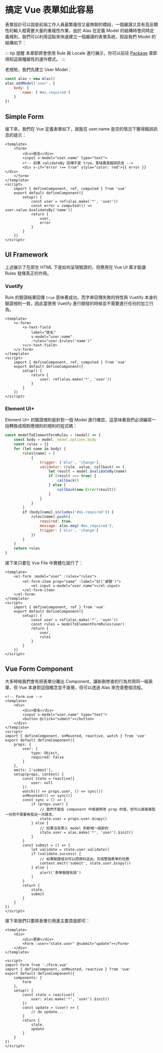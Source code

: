 # 搞定 Vue 表單如此容易

表單設計可以說是前端工作人員最繁複但又最無聊的橋段，一個嚴謹又具有高反饋性的輸入框需要大量的重複性作業，由於 Alas 在定義 Model 的結構時會同時定義規則，我們可以利用這點來快速建立一個嚴謹的表單系統，假設我們 Model 的結構如下：

::: tip 提醒
本章節將會使用 Rule 與 Locale 進行展示，你可以前往 [Package](../structure/package.md) 章節得知這兩種屬性的運作模式。
:::

老規矩，我們先建立 User Model：

```js
const alas = new Alas()
alas.addModel('user', {
    body: {
        name: ['#ms.required']
    }
})
```

## Simple Form

接下來，我們在 Vue 定義表單如下，就能在 user.name 是空的情況下獲得錯誤訊息的提示：

```vue
<template>
    <form>
        <div>姓名</div>
        <input v-model="user.name" type="text">
        <!-- 如果 validateBy 回傳不是 true，意味著是錯誤訊息 -->
        <div v-if="error !== true" style="color: red">{{ error }}</div>
    </form>
</template>
<script>
    import { defineComponent, ref, computed } from 'vue'
    export default defineComponent({
        setup() {
            const user = ref(alas.make('*', 'user'))
            const error = computed(() => user.value.$validateBy('name'))
            return {
                user,
                error
            }
        }
    })
</script>
```

## UI Framework

上述展示了在原生 HTML 下是如何呈現驗證的，但應用在 Vue UI 庫才能讓 Rules 發揮真正的作用。

### Vuetify

Rule 的驗證結果回傳 `true` 意味著成功，而字串回傳失敗的特性與 Vuetify 本身的驗證規則一致，因此當使用 Vuetify 進行開發的時候並不需要進行任何的加工行為。

```vue
<template>
    <v-form>
        <v-text-field
            label="姓名"
            v-model="user.name"
            :rules="user.$rules('name')"
        ></v-text-field>
    </v-form>
</template>
<script>
    import { defineComponent, ref, computed } from 'vue'
    export default defineComponent({
        setup() {
            return {
                user: ref(alas.make('*', 'user'))
            }
        }
    })
</script>
```

### Element UI+

Element UI+ 的驗證規則是針對一個 Model 進行確認，這意味著我們必須編寫一段轉換成相對應規則的規則的程式碼：

```js
const modelToElementFormRules = (model) => {
    const body = model._model.options.body
    const rules = {}
    for (let name in body) {
        rules[name] = [
            {
                trigger: ['blur', 'change'],
                validator: (rule, value, callback) => {
                    let result = model.$validateBy(name)
                    if (result === true) {
                        callback()
                    } else {
                        callback(new Error(result))
                    }
                }
            }
        ]
        if (body[name].includes('#ms.required')) {
            rules[name].push({
                required: true,
                message: alas.meg('#ms.required'),
                trigger: ['blur', 'change']
            })
        }
    }
    return rules
}
```

接下來只要在 Vue File 中實體化就行了：

```vue
<template>
    <el-form :model="user" :rules="rules">
        <el-form-item prop="name" :label="$t('桌號')">
            <el-input v-model="user.name"></el-input>
        </el-form-item>
    </el-form>
</template>
<script>
    import { defineComponent, ref } from 'vue'
    export default defineComponent({
        setup() {
            const user = ref(alas.make('*', 'user'))
            const rules = modelToElementFormRules(user)
            return {
                user,
                rules
            }
        }
    })
</script>
```

## Vue Form Component

大多時候我們會有把表單分離出 Component，讓新刪修查的行為共用同一組表單，但 Vue 本身對這個概念並不直覺，但可以透過 Alas 來完善整個流程。

```vue
<!-- Form.vue -->
<template>
    <div>
        <div>姓名</div>
        <input v-model="user.name" type="text">
        <button @click="submit"></button>
    </div>
</template>
<script>
import { defineComponent, onMounted, reactive, watch } from 'vue'
export default defineComponent({
    props: {
        user: {
            type: Object,
            required: false
        }
    },
    emits: ['submit'],
    setup(props, context) {
        const state = reactive({
            user: null
        })
        watch(() => props.user, () => sync())
        onMounted(() => sync())
        const sync = () => {
            if (props.user) {
                // 我們不能在 component 中直接修改 prop 的值，但可以直接複製一份而不需要再發送一次請求。
                state.user = props.user.$copy()
            } else {
                // 如果沒有帶入 model 則新增一組新的
                state.user = alas.make('*', 'user').$init()
            }
        }
        const submit = () => {
            let validate = state.user.validate()
            if (validate.success) {
                // 如果驗證成功可以把資料送出，完成整個表單的任務
                context.emit('submit', state.user.$copy())
            } else [
                alert('表單驗證有誤')
            ]
        }
        return {
            state,
            submit
        }
    }
})
</script>
```

接下來我們只要將表單引用進主要頁面即可：

```vue
<template>
    <div>
        <div>更新</div>
        <Form :user="state.user" @submit="update"></Form>
    </div>
</template>

<script>
import Form from './Form.vue'
import { defineComponent, onMounted, reactive } from 'vue'
export default defineComponent({
    components: {
        Form
    },
    setup() {
        const state = reactive({
            user: alas.make('*', 'user').$init()
        })
        const update = (user) => {
            // do update...
        }
        return {
            state,
            update
        }
    }
})
</script>
```
